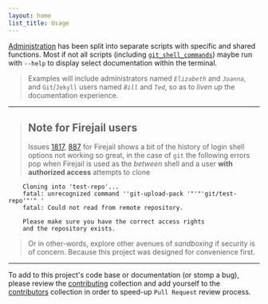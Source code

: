 ```yaml
---
layout: home
list_title: Usage
---
```


[Administration][administration] has been split into separate scripts with specific and shared functions. Most if not all scripts (including [`git_shell_commands`][git-shell-commands]) maybe run with `--help` to display select documentation within the terminal.


> Examples will include administrators named _`Elizabeth`_ and _`Joanna`_, and `Git`/`Jekyll` users named _`Bill`_ and _`Ted`_, so as to _liven up_ the documentation experience.


___


> ## Note for Firejail users
>
> Issues [1817][firejail-issue-1817], [887][firejail-issue-887] for Firejail shows a bit of the history of login shell options not working so great, in the case of `git` the following errors pop when Firejail is used as the *between* shell and a user __with authorized access__ attempts to clone

```
    Cloning into 'test-repo'...
    fatal: unrecognized command ''git-upload-pack '"'"'git/test-repo'"'" '
    fatal: Could not read from remote repository.

    Please make sure you have the correct access rights
    and the repository exists.
```

>
> Or in other-words, explore other avenues of _sandboxing_ if security is of concern. Because this project was designed for convenience first.


___


To add to this project's code base or documentation (or stomp a bug), please review the [contributing] collection and add yourself to the [contributors] collection in order to speed-up `Pull Request` review process.


[administration]: /Jekyll_Admin/admin/
[git-shell-commands]: /Jekyll_Admin/git_shell_commands/
[contributing]: /Jekyll_Admin/contributing/
[contributors]: /Jekyll_Admin/contributors/

[firejail-issue-1817]: https://github.com/netblue30/firejail/issues/1817
[firejail-issue-887]: https://github.com/netblue30/firejail/issues/887
